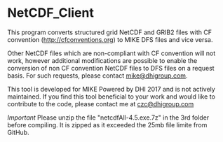 # NetCDF_Client
This program converts structured grid NetCDF and GRIB2 files with CF convention (http://cfconventions.org) to MIKE DFS files and vice versa.

Other NetCDF files which are non-compliant with CF convention will not work, however additional modifications are possible to enable the conversion of non CF convention NetCDF files to DFS files on a request basis. For such requests, please contact mike@dhigroup.com.

This tool is developed for MIKE Powered by DHI 2017 and is not actively maintained. If you find this tool beneficial to your work and would like to contribute to the code, please contact me at czc@dhigroup.com


*Important*
Please unzip the file "netcdfAll-4.5.exe.7z" in the 3rd folder before compiling. It is zipped as it exceeded the 25mb file limite from GitHub.


